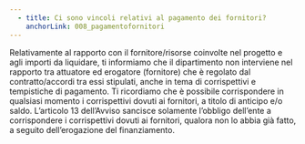 ```yaml
---
  - title: Ci sono vincoli relativi al pagamento dei fornitori?
    anchorLink: 008_pagamentofornitori
---
```


Relativamente al rapporto con il fornitore/risorse coinvolte nel progetto e agli importi da liquidare, ti informiamo che il dipartimento non interviene nel rapporto tra attuatore ed erogatore (fornitore) che è regolato dal contratto/accordi tra essi stipulati, anche in tema di corrispettivi e tempistiche di pagamento.
Ti ricordiamo che è possibile corrispondere in qualsiasi momento i corrispettivi dovuti ai fornitori, a titolo di anticipo e/o saldo.
L’articolo 13 dell’Avviso sancisce solamente l’obbligo dell’ente a corrispondere i corrispettivi dovuti ai fornitori, qualora non lo abbia già fatto, a seguito dell’erogazione del finanziamento.
